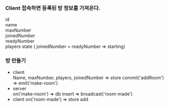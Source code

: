 ### Client 접속하면  등록된 방 정보를 가져온다. 
  id  
  name  
  maxNumber  
  joinedNumber  
  readyNumber  
  players 
  state ( joinedNumber = readyNumber => starting)

### 방 만들기 
- client    
  Name, maxNumber, players, joinedNumber => store commit('addRoom') => emit('make-room')
- server  
  on('make-room') => db insert => broadcast('room-made')
- client 
  on('room-made') => store add
